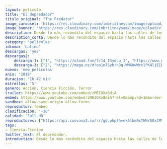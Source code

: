 ```yaml
---
layout: pelicula
title: "El depredador"
titulo_original: "The Predator"
image_carousel: 'https://res.cloudinary.com/imbriitneysam/image/upload/v1542759085/predator-poster-min.jpg'
image_banner: 'https://res.cloudinary.com/imbriitneysam/image/upload/v1542759085/predator-banner-min.jpg'
description: Desde lo más recóndito del espacio hasta las calles de los suburbios de pequeñas ciudades, llega la explosiva reinvención de la saga Predator de la mano de Shane Black. Ahora, los cazadores más letales del universo son más fuertes, inteligentes y letales que nunca. Además, ha logrado mejorarse genéticamente con ADN de otras especies. Cuando un niño provoca por accidente su regreso a La Tierra, sólo un grupo de exsoldados y un profesor de ciencias podrán evitar el fin de la raza humana. Secuela de ‘Depredador’ (1987)
description_corta: Desde lo más recóndito del espacio hasta las calles de los suburbios de pequeñas ciudades, llega la explosiva reinvención de la saga Predator de la mano de Shane Black. Ahora, los cazadores más letales del universo son más fuertes, inteligentes y letales que nunca. Además, ha logrado...
category: 'peliculas'
idioma: 'Latino'
descargas: 'yes'
descargas2:
    descarga-1: ["1", "https://oload.fun/f/14_I3ydLu_I", "https://www.google.com/s2/favicons?domain=openload.co","OpenLoad","https://res.cloudinary.com/imbriitneysam/image/upload/v1541473684/mexico.png", "Latino", "Full HD"]
    descarga-3: ["2", "https://mega.nz/#!oo1nTSyb!n3q-WMXWwWrclPK4ljEIBA3Iw8_5UNq56smqQzhqCzQ", "https://www.google.com/s2/favicons?domain=mega.nz","Mega","https://res.cloudinary.com/imbriitneysam/image/upload/v1541473684/mexico.png", "Latino", "Full HD"]
nuevo: 'new_peliculas'
anio: '2018'
duracion: '1h 42 min'
estrellas: '5'
genero: Acción, Ciencia Ficción, Terror
trailer: https://www.youtube.com/embed/zMEIOXx8diA
embed: https://www.youtube.com/embed/zMEIOXx8diA?rel=0&amp;hd=1&border=0&wmode=opaque&enablejsapi=1&modestbranding=1&controls=1&showinfo=1
sandbox: allow-same-origin allow-forms
reproductor: fembed
clasificacion: '+10'
calidad: 'Full HD'
reproductores: ["https://api.cuevana3.io/rr/gd.php?h=ek5lbm9xYWNrS0xJMVp5b21KREk0dFBLbjVkaHhkRGdrOG1jbnBpUnhhS1Z5NjJhb2R6UzRybXptWUtpdEpiYzBkMWdlb2ZMMDk2NnU1aDZsOWFUck1PU3FadVkyUT09"]
tags:
- Ciencia-Ficcion
twitter_text: El depredador.
introduction: Desde lo más recóndito del espacio hasta las calles de los suburbios de pequeñas ciudades, llega la explosiva reinvención de la saga Predator de la mano de Shane Black. Ahora, los cazadores más letales del universo son más fuertes, inteligentes y letales que nunca. Además, ha logrado 
---
```












